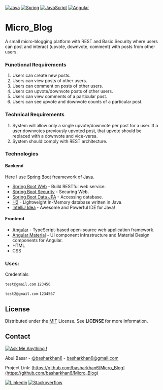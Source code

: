 [![Java](https://img.shields.io/badge/java-%23ED8B00.svg?&style=for-the-badge&logo=java&logoColor=white)](https://www.oracle.com/java)
[![Spring](https://img.shields.io/badge/spring%20-%236DB33F.svg?&style=for-the-badge&logo=spring&logoColor=white)](https://spring.io)
[![JavaScript](https://img.shields.io/badge/javascript%20-%23323330.svg?&style=for-the-badge&logo=javascript&logoColor=%23F7DF1E)](https://developer.mozilla.org/en-US/docs/Web/JavaScript)
[![Angular](https://img.shields.io/badge/angular%20-%23DD0031.svg?&style=for-the-badge&logo=angular&logoColor=white)](https://angular.io)

# Micro_Blog
A small micro-blogging platform with REST and Basic Security where users can post and interact (upvote, downvote, comment) with posts from other users.

### Functional Requirements
1. Users can create new posts.
2. Users can view posts of other users.
3. Users can comment on posts of other users.
4. Users can upvote/downvote posts of other users.
5. Users can view comments of a particular post.
6. Users can see upvote and downvote counts of a particular post.

### Technical Requirements
1. System will allow only a single upvote/downvote per post for a user. If a user downvotes
previously upvoted post, that upvote should be replaced with a downvote and vice-versa.
2. System should comply with REST architecture.

### Technologies
#### Backend
Here I use [Spring Boot](https://spring.io/projects/spring-boot) freamework of [Java](https://www.oracle.com/java/).
* [Spring Boot Web](https://spring.io/projects/spring-boot) - Build RESTful web service.
* [Spring Boot Security](https://spring.io/guides/gs/securing-web) - Securing Web.
* [Spring Boot Data JPA](https://spring.io/guides/gs/accessing-data-jpa) - Accessing database.
* [H2](https://www.h2database.com/) - Lightweight In-Memory database written in Java.
* [IntelliJ Idea](https://www.jetbrains.com/idea/) - Awesome and Powerful IDE for Java!
#### Frontend
* [Angular](https://angular.io) - TypeScript-based open-source web application framework.
* [Angular Material](https://material.angular.io/) - UI component infrastructure and Material Design components for Angular.
* HTML
* CSS


### Uses:
Credentials:

`test@gmail.com` `123456`

`test2@gmail.com` `1234567` 


## License
Distributed under the [MIT](https://opensource.org/licenses/MIT) License. See **LICENSE** for more information.



## Contact
[![Ask Me Anything !](https://img.shields.io/badge/Ask%20me-anything-1abc9c.svg)](https://GitHub.com/Naereen/ama)

Abul Basar - [@basharkhan6](https://facebook.com/basharkhan6) - basharkhan6@gmail.com

Project Link: [https://github.com/basharkhan6/Micro_Blog](https://github.com/basharkhan6/Micro_Blog)

[![Linkedin](https://img.shields.io/badge/linkedin%20-%230077B5.svg?&style=for-the-badge&logo=linkedin&logoColor=white)](https://www.linkedin.com/in/abulbasar7/)
[![Stackoverflow](https://img.shields.io/badge/-Stack%20overflow-FE7A16?style=for-the-badge&logo=stack-overflow&logoColor=white)](https://stackoverflow.com/users/story/9582577)
